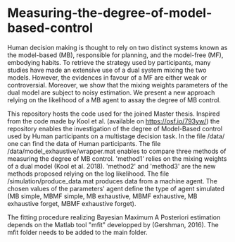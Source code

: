 # Measuring-the-degree-of-model-based-control

Human decision making is thought to rely on two distinct systems known as the model-based (MB), responsible for planning, and the model-free (MF), embodying habits. To retrieve the strategy used by participants, many studies have made an extensive use of a  dual  system  mixing  the  two  models.  However,  the  evidences  in  favour  of  a  MF  are either weak or controversial. Moreover, we show that the mixing weights parameters of the dual model are subject to noisy estimation. We present a new approach relying on the likelihood of a MB agent to assay the degree of MB control.

This repository hosts the code used for the joined Master thesis. Inspired from the code made by Kool et al. (available on https://osf.io/793yw/) the repository enables the investigation of the degree of Model-Based control used by Human participants on a multistage decision task. In the file /data/ one can find the data of Human participants. The file /data/model_exhaustive/wrapper.mat enables to compare three methods of measuring the degree of MB control. 'method1' relies on the mixing weights of a dual  model (Kool et al. 2018). 'method2' and 'method3' are the new methods proposed relying on the log likelihood. The file /simulation/produce_data.mat produces data from a machine agent. The chosen values of the parameters' agent define the type of agent simulated (MB simple, MBMF simple, MB exhaustive, MBMF exhaustive, MB exhaustive forget, MBMF exhaustive forget).

The fitting procedure realizing Bayesian Maximum A Posteriori estimation depends on the Matlab tool "mfit" developped by (Gershman, 2016). The mfit folder needs to be added to the main folder.

